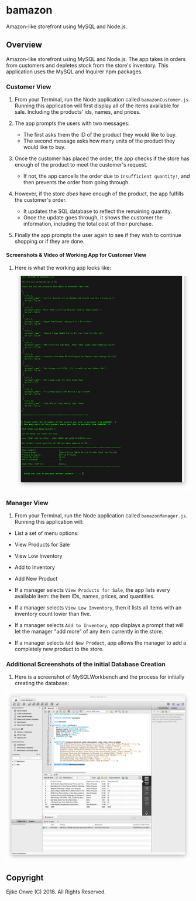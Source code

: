 # bamazon
Amazon-like storefront using MySQL and Node.js.

## Overview

Amazon-like storefront using MySQL and Node.js. The app takes in orders from customers and depletes stock from the store's inventory.  This application uses the MySQL and Inquirer npm packages.


### Customer View

1. From your Terminal, run the Node application called `bamazonCustomer.js`. Running this application will first display all of the items available for sale. Including the products' ids, names, and prices.

2. The app prompts the users with two messages:

    * The first asks them the ID of the product they would like to buy.
    * The second message asks how many units of the product they would like to buy.

3. Once the customer has placed the order, the app checks if the store has enough of the product to meet the customer's request.

    * If not, the app cancells the order due to  `Insufficient quantity!`, and then prevents the order from going through.

4. However, if the store _does_ have enough of the product, the app fulfills the customer's order.
    * It updates the SQL database to reflect the remaining quantity.
    * Once the update goes through, it shows the customer the information, including the total cost of their purchase.
    
5. Finally the app prompts the user again to see if they wish to continue shopping or if they are done.


#### Screenshots & Video of Working App for Customer View

1. Here is what the working app looks like:

    ![Customer View Screen Shot](/assets/images/CustomerViewScreenShot01.jpg)
  

### Manager View

1. From your Terminal, run the Node application called `bamazonManager.js`. Running this application will:

* List a set of menu options:

* View Products for Sale

* View Low Inventory

* Add to Inventory

* Add New Product

* If a manager selects `View Products for Sale`, the app lists every available item: the item IDs, names, prices, and quantities.

* If a manager selects `View Low Inventory`, then it lists all items with an inventory count lower than five.

* If a manager selects `Add to Inventory`, app displays a prompt that will let the manager "add more" of any item currently in the store.

* If a manager selects `Add New Product`, app allows the manager to add a completely new product to the store.



### Additional Screenshots of the initial Database Creation

1. Here is a screenshot of MySQLWorkbench and the process for initially creating the database:

![Customer View Screen Shot](/assets/images/DatabaseCreationScreenShot01.jpg)


## Copyright

Ejike Onwe (C) 2018. All Rights Reserved.


